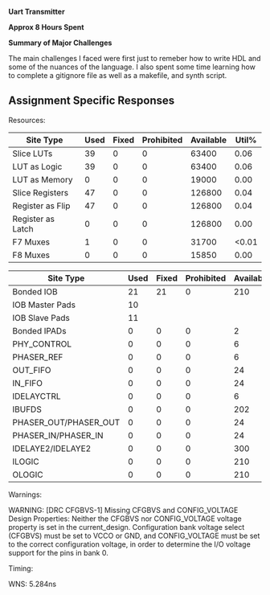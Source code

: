 <Daniel Nybo>

**Uart Transmitter**

**Approx 8 Hours Spent**

**Summary of Major Challenges**

The main challenges I faced were first just to remeber how to write HDL and some of the nuances of the language. I also spent some time learning how to complete a gitignore file as well as a makefile, and synth script.

## Assignment Specific Responses

Resources:

| Site Type         | Used | Fixed | Prohibited | Available | Util% |
|-------------------|------|-------|------------|-----------|-------|
| Slice LUTs        | 39   | 0     | 0          | 63400     | 0.06  |
| LUT as Logic      | 39   | 0     | 0          | 63400     | 0.06  |
| LUT as Memory     | 0    | 0     | 0          | 19000     | 0.00  |
| Slice Registers   | 47   | 0     | 0          | 126800    | 0.04  |
| Register as Flip  | 47   | 0     | 0          | 126800    | 0.04  |
| Register as Latch | 0    | 0     | 0          | 126800    | 0.00  |
| F7 Muxes          | 1    | 0     | 0          | 31700     | <0.01 |
| F8 Muxes          | 0    | 0     | 0          | 15850     | 0.00  |


| Site Type             | Used | Fixed | Prohibited | Available | Util%  |
|-----------------------|------|-------|------------|-----------|-------|
| Bonded IOB            | 21   | 21    | 0          | 210       | 10.00 |
| IOB Master Pads       | 10   |       |            |           |       |
| IOB Slave Pads        | 11   |       |            |           |       |
| Bonded IPADs          | 0    | 0     | 0          | 2         | 0.00  |
| PHY_CONTROL           | 0    | 0     | 0          | 6         | 0.00  |
| PHASER_REF            | 0    | 0     | 0          | 6         | 0.00  |
| OUT_FIFO              | 0    | 0     | 0          | 24        | 0.00  |
| IN_FIFO               | 0    | 0     | 0          | 24        | 0.00  |
| IDELAYCTRL            | 0    | 0     | 0          | 6         | 0.00  |
| IBUFDS                | 0    | 0     | 0          | 202       | 0.00  |
| PHASER_OUT/PHASER_OUT | 0    | 0     | 0          | 24        | 0.00  |
| PHASER_IN/PHASER_IN   | 0    | 0     | 0          | 24        | 0.00  |
| IDELAYE2/IDELAYE2     | 0    | 0     | 0          | 300       | 0.00  |
| ILOGIC                | 0    | 0     | 0          | 210       | 0.00  |
| OLOGIC                | 0    | 0     | 0          | 210       | 0.00  |



Warnings:

WARNING: [DRC CFGBVS-1] Missing CFGBVS and CONFIG_VOLTAGE Design Properties: Neither the CFGBVS nor CONFIG_VOLTAGE voltage property is set in the current_design.  Configuration bank voltage select (CFGBVS) must be set to VCCO or GND, and CONFIG_VOLTAGE must be set to the correct configuration voltage, in order to determine the I/O voltage support for the pins in bank 0. 

Timing:

WNS: 5.284ns






